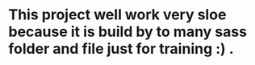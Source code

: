 # This project well work very sloe because it is build by to many sass folder and file just for training :) .
